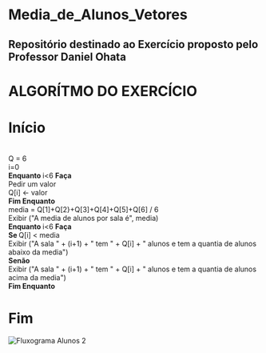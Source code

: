 # Media_de_Alunos_Vetores
## Repositório destinado ao Exercício proposto pelo Professor Daniel Ohata

# ALGORÍTMO DO EXERCÍCIO

# Início

<br>Q = 6
<br>i=0
<br><b> Enquanto </b> i<6 <b> Faça </b>
   <br>Pedir um valor
   <br>Q[i] <- valor
<br><b> Fim Enquanto </b>
<br>media = Q[1]+Q[2}+Q[3]+Q[4]+Q[5]+Q[6] / 6
<br>Exibir ("A media de alunos por sala é", media)
<br><b> Enquanto </b> i<6 <b> Faça </b>
  <br> <b> Se </b> Q[i] < media
     <br> Exibir ("A sala " + (i+1) + " tem " + Q[i] + " alunos e tem a quantia de alunos abaixo da media")
   <br><b> Senão </b> 
      <br>Exibir ("A sala " + (i+1) + " tem " + Q[i] + " alunos e tem a quantia de alunos acima da media")
<br><b> Fim Enquanto </b>

# Fim
![Fluxograma Alunos 2](https://user-images.githubusercontent.com/69513119/173472585-322c7458-2e4d-4ac9-b5a0-963ca586b1c8.png)
